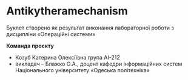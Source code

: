 # Antikytheramechanism
Буклет створено як результат виконання лабораторної роботи з дисципліни «Операційні системи»
 
 **Команда проєкту**
 
+ Козуб Катерина Олексіївна група АІ-212
+ викладач – Блажко О.А., доцент кафедри інформаційних систем Національного університету «Одеська політехніка»
